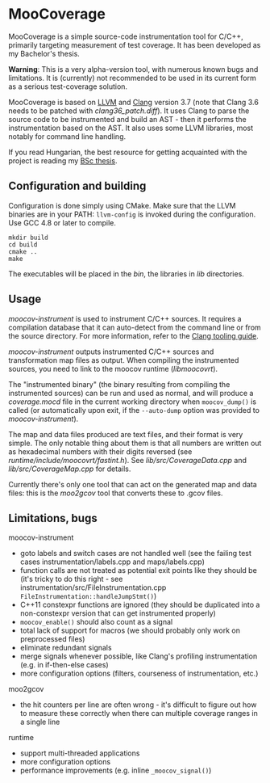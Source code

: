 MooCoverage
=========================

MooCoverage is a simple source-code instrumentation tool for C/C++, primarily targeting measurement of test coverage. It has been developed as my Bachelor's thesis.

**Warning**: This is a very alpha-version tool, with numerous known bugs and limitations. It is (currently) not recommended to be used in its current form as a serious test-coverage solution.

MooCoverage is based on [LLVM](http://llvm.org) and [Clang](http://clang.llvm.org) version 3.7 (note that Clang 3.6 needs to be patched with *clang36_patch.diff*). It uses Clang to parse the source code to be instrumented and build an AST - then it performs the instrumentation based on the AST. It also uses some LLVM libraries, most notably for command line handling.

If you read Hungarian, the best resource for getting acquainted with the project is reading my [BSc thesis](http://gaborkozar.me/szakdolgozat.pdf).

Configuration and building
--------------------------------------------------------------

Configuration is done simply using CMake. Make sure that the LLVM binaries are in your PATH: `llvm-config` is invoked during the configuration. Use GCC 4.8 or later to compile.

	mkdir build
	cd build
	cmake ..
	make

The executables will be placed in the *bin*, the libraries in *lib* directories.

Usage
------------------------

*moocov-instrument* is used to instrument C/C++ sources. It requires a compilation database that it can auto-detect from the command line or from the source directory. For more information, refer to the [Clang tooling guide](http://clang.llvm.org/docs/HowToSetupToolingForLLVM.html).

*moocov-instrument* outputs instrumented C/C++ sources and transformation map files as output. When compiling the instrumented sources, you need to link to the moocov runtime (*libmoocovrt*).

The "instrumented binary" (the binary resulting from compiling the instrumented sources) can be run and used as normal, and will produce a *coverage.mocd* file in the current working directory when `moocov_dump()` is called (or automatically upon exit, if the `--auto-dump` option was provided to *moocov-instrument*).

The map and data files produced are text files, and their format is very simple. The only notable thing about them is that all numbers are written out as hexadecimal numbers with their digits reversed (see *runtime/include/moocovrt/fastint.h*).
See *lib/src/CoverageData.cpp* and *lib/src/CoverageMap.cpp* for details.

Currently there's only one tool that can act on the generated map and data files: this is the *moo2gcov* tool that converts these to .gcov files.

Limitations, bugs
-------------------------------------

moocov-instrument

* goto labels and switch cases are not handled well (see the failing test cases instrumentation/labels.cpp and maps/labels.cpp)
* function calls are not treated as potential exit points like they should be (it's tricky to do this right - see instrumentation/src/FileInstrumentation.cpp `FileInstrumentation::handleJumpStmt()`)
* C++11 constexpr functions are ignored (they should be duplicated into a non-constexpr version that can get instrumented properly)
* `moocov_enable()` should also count as a signal
* total lack of support for macros (we should probably only work on preprocessed files)
* eliminate redundant signals
* merge signals whenever possible, like Clang's profiling instrumentation (e.g. in if-then-else cases)
* more configuration options (filters, courseness of instrumentation, etc.)

moo2gcov

* the hit counters per line are often wrong - it's difficult to figure out how to measure these correctly when there can multiple coverage ranges in a single line

runtime

* support multi-threaded applications
* more configuration options
* performance improvements (e.g. inline `_moocov_signal()`)
